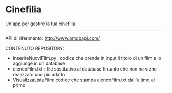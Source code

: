 # Cinefilia
Un'app per gestire la tua cinefilia

----------
API di riferimento: http://www.omdbapi.com/

CONTENUTO REPOSITORY:
- InserireNuoviFilm.py : codice che prende in input il titolo di un film e lo aggiunge in un database
- elencoFilm.txt : file sostitutivo al database fintanto che non ne viene realizzato uno più adatto 
- VisualizzaListaFilm: codice che stampa elencoFilm.txt dall'ultimo al primo
